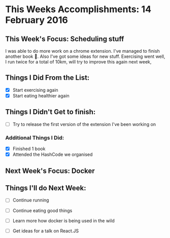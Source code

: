 # This Weeks Accomplishments: 14 February 2016

## This Week's Focus: Scheduling stuff

I was able to do more work on a chrome extension. I've managed to finish another book 🤘. Also I've got some ideas for new stuff. Exercising went well, I run twice for a total of 10km, will try to improve this again next week,

## Things I Did From the List:
- [x] Start exercising again
- [x] Start eating healthier again

## Things I Didn't Get to finish:
- [ ] Try to release the first version of the extension I've been working on

### Additional Things I Did:
- [x] Finished 1 book
- [x] Attended the HashCode we organised

## Next Week's Focus: Docker

## Things I'll do Next Week:
- [ ] Continue running
- [ ] Continue eating good things
- [ ] Learn more how docker is being used in the wild
- [ ] Get ideas for a talk on React.JS

